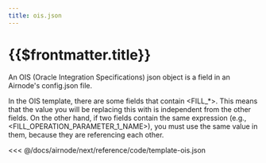 ```yaml
---
title: ois.json
---
```


# {{$frontmatter.title}}

An OIS (Oracle Integration Specifications) json object is a field in an Airnode's config.json file.

In the OIS template, there are some fields that contain <FILL_*>. This means that the value you will be replacing this with is independent from the other fields. On the other hand, if two fields contain the same expression (e.g., <FILL_OPERATION_PARAMETER_1_NAME>), you must use the same value in them, because they are referencing each other.

<<< @/docs/airnode/next/reference/code/template-ois.json
